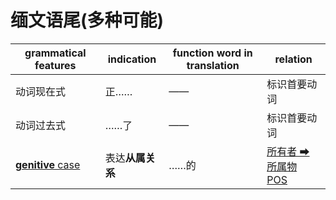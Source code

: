 # 缅文语尾(多种可能)

|grammatical features|indication|function word in translation|relation|
|-|-|-|-|
|动词现在式|正……|——|标识首要动词|
|动词过去式|……了|——|标识首要动词|
|[**genitive** case](https://assets-hk.wikipali.org/pali-handbook/zh-Hans/declension/gen.html)|表达**从属关系**|……的|[所有者 ➡ 所属物<br>POS](https://assets-hk.wikipali.org/pali-handbook/zh-Hans/basic-relation/gen/gen-pos.html)|
